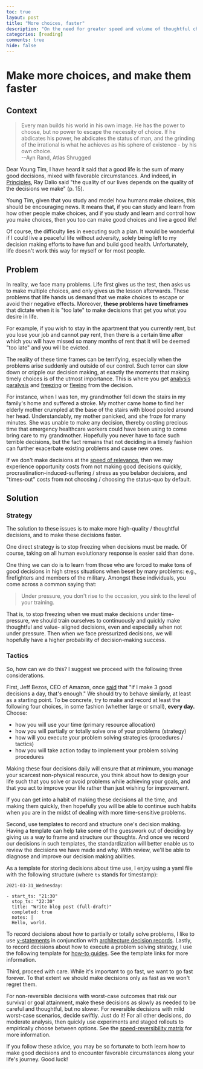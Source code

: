 ```yaml
---
toc: true
layout: post
title: "More choices, faster"
description: "On the need for greater speed and volume of thoughtful choices"
categories: [reading]
comments: true
hide: false
---
```

# Make more choices, and make them faster


## Context

> Every man builds his world in his own image.
> He has the power to choose, but no power to escape the necessity of choice.
> If he abdicates his power, he abdicates the status of man,
> and the grinding of the irrational is what he achieves as his sphere of
> existence - by his own choice.  
> --Ayn Rand, Atlas Shrugged

Dear Young Tim, I have heard it said that a good life is
the sum of many good decisions, mixed with favorable circumstances.
And indeed, in [Principles](https://www.principles.com/), Ray Dalio said
"the quality of our lives depends on the quality of the decisions we make"
(p. 15).

Young Tim, given that you study and model how humans make choices,
this should be encouraging news.
It means that, if you can study and learn from how other people make choices,
and if you study and learn and control how you make choices,
then you too can make good choices and live a good life!

Of course, the difficulty lies in executing such a plan.
It would be wonderful if I could live a peaceful life without adversity,
solely being left to my decision making efforts to have fun and build good health.
Unfortunately, life doesn't work this way for myself or for most people.


## Problem

In reality, we face many problems.
Life first gives us the test, then asks us to make multiple choices,
and only gives us the lesson afterwards.
These problems that life hands us demand that we make choices to escape or avoid
their negative effects.
Moreover, **these problems have timeframes** that dictate when it is "too late"
to make decisions that get you what you desire in life.

For example, if you wish to stay in the apartment that you currently rent,
but you lose your job and cannot pay rent, then there is a certain time after
which you will have missed so many months of rent that it will be deemed "too
late" and you will be evicted.

The reality of these time frames can be terrifying,
especially when the problems arise suddenly and outside of our control.
Such terror can slow down or cripple our decision making,
at exactly the moments that making timely choices is of the utmost importance.
This is where you get
[analysis paralysis](https://en.wikipedia.org/wiki/Analysis_paralysis) and [freezing](https://www.psychologytoday.com/us/blog/evolution-the-self/201507/trauma-and-the-freeze-response-good-bad-or-both) or
[fleeing](https://www.psychologytoday.com/intl/blog/smashing-the-brainblocks/202103/fight-or-flight-which-is-better-choice)
from the decision.

For instance, when I was ten, my grandmother fell down the stairs in my family's
home and suffered a stroke.
My mother came home to find her elderly mother crumpled at the base of the stairs
with blood pooled around her head.
Understandably, my mother panicked, and she froze for many minutes.
She was unable to make any decision,
thereby costing precious time that emergency healthcare workers could have been
using to come bring care to my grandmother.
Hopefully you never have to face such terrible decisions,
but the fact remains that not deciding in a timely fashion can further
exacerbate existing problems and cause new ones.

If we don't make decisions at the
[speed of relevance](https://www.youtube.com/watch?v=EGbMqyUGw2Y), then we may
experience opportunity costs from not making good decisions quickly,
procrastination-induced-suffering / stress as you belabor decisions,
and "times-out" costs from not choosing / choosing the status-quo by default.


## Solution


### Strategy

The solution to these issues is to make more high-quality / thoughtful decisions,
and to make these decisions faster.

One direct strategy is to stop freezing when decisions must be made.
Of course, taking on all human evolutionary response is easier said than done.

One thing we can do is to learn from those who are forced to make tons of good
decisions in high stress situations when beset by many problems:
e.g., firefighters and members of the military.
Amongst these individuals, you come across a common saying that:
> Under pressure, you don't rise to the occasion,
> you sink to the level of your training.

That is, to stop freezing when we must make decisions under time-pressure,
we should train ourselves to continuously and quickly make thoughtful and value-
aligned decisions, even and especially when not under pressure.
Then when we face pressurized decisions,
we will hopefully have a higher probability of decision-making success.


### Tactics

So, how can we do this?
I suggest we proceed with the following three considerations.

First, Jeff Bezos, CEO of Amazon, once [said](https://youtu.be/kfY3uRCvEMo?t=139)
that "if I make 3 good decisions a day, that's enough."
We should try to behave similarly, at least as a starting point.
To be concrete, try to make and record at least the following four choices,
in some fashion (whether large or small), **every day.**
Choose:
  - how you will use your time (primary resource allocation)
  - how you will partially or totally solve one of your problems (strategy)
  - how will you execute your problem solving strategies (procedures / tactics)
  - how you will take action today to implement your problem solving procedures

Making these four decisions daily will ensure that at minimum,
you manage your scarcest non-physical resource,
you think about how to design your life such that you
solve or avoid problems while achieving your goals,
and that you act to improve your life rather than just wishing for improvement.

If you can get into a habit of making these decisions all the time,
and making them quickly, then hopefully you will be able to continue such habits
when you are in the midst of dealing with more time-sensitive problems.

Second, use templates to record and structure one's decision making.
Having a template can help take some of the guesswork out of deciding by giving
us a way to frame and structure our thoughts.
And once we record our decisions in such templates, the standardization will
better enable us to review the decisions we have made and why.
With review, we'll be able to diagnose and improve our decision making abilities.

As a template for storing decisions about time use, I enjoy using a yaml file
with the following structure (where `ts` stands for timestamp):
```
2021-03-31_Wednesday:

- start_ts: "21:30"
  stop_ts: "22:30"
  title: "Write blog post (full-draft)"
  completed: true
  notes: |
  Hello, world.
```
To record decisions about how to partially or totally solve problems,
I like to use [y-statements](https://speakerdeck.com/vanto/a-brief-introduction-to-architectural-decision-records?slide=10) in conjunction with [architecture decision records](https://adr.github.io/madr/).
Lastly, to record decisions about how to execute a problem solving strategy,
I use the following template for [how-to guides](https://timothyb0912.github.io/templates/HOW-PROCEDURES_TEMPLATE.html).
See the template links for more information.

Third, proceed with care.
While it's important to go fast, we want to go fast forever.
To that extent we should make decisions only as fast as we won't regret them.

For non-reversible decisions with worst-case outcomes that risk our survival
or goal attainment, make these decisions as slowly as needed to be careful and
thoughtful, but no slower.
For reversible decisions with mild worst-case scenarios, decide swiftly.
Just do it!
For all other decisions, do moderate analysis, then quickly
use experiments and staged rollouts to empirically choose between options.
See the [speed-reversibility matrix](https://www.youtube.com/watch?v=aT-d-vGjei0) for more information.

If you follow these advice, you may be so fortunate to both learn how to make
good decisions and to encounter favorable circumstances along your life's
journey. Good luck!
